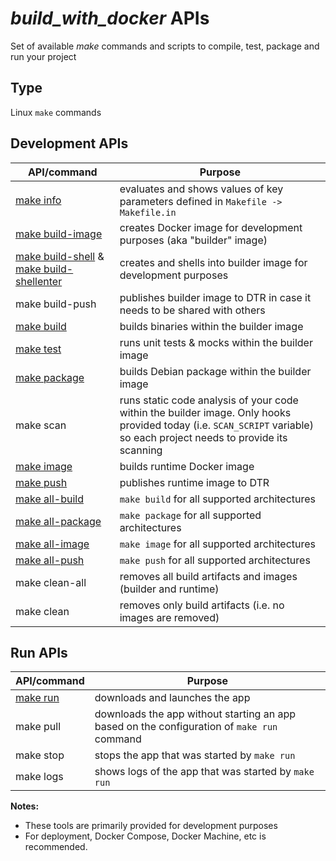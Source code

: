 # _build_with_docker_ APIs

Set of available _make_ commands and scripts to compile, test, package and run your project

## Type

Linux `make` commands

## Development APIs 

API/command | Purpose
---- | -----
[make info](api-info.md)      | evaluates and shows values of key parameters defined in `Makefile -> Makefile.in` 
[make build-image](api-buildimage.md) | creates Docker image for development purposes (aka "builder" image)
[make build-shell](api-buildimage.md) & [make build-shellenter](api-buildimage.md) | creates and shells into builder image for development purposes
make build-push  | publishes builder image to DTR in case it needs to be shared with others
[make build](api-build.md)      | builds binaries within the builder image 
[make test](api-test.md)       | runs unit tests & mocks within the builder image 
[make package](api-package.md)    | builds Debian package within the builder image 
make scan    | runs static code analysis of your code within the builder image. Only hooks provided today (i.e. `SCAN_SCRIPT` variable) so each project needs to provide its scanning
[make image](api-image.md)      | builds runtime Docker image
[make push](api-push.md)       | publishes runtime image to DTR
[make all-build](api-build.md)  | `make build` for all supported architectures
[make all-package](api-package.md)| `make package` for all supported architectures
[make all-image](api-image.md) | `make image` for all supported architectures
[make all-push](api-push.md)   | `make push` for all supported architectures
make clean-all      | removes all build artifacts and images (builder and runtime)
make clean  | removes only build artifacts (i.e. no images are removed)

## Run APIs


API/command | Purpose
---- | -----
[make run](api-run.md)        | downloads and launches the app
make pull        | downloads the app without starting an app based on the configuration of `make run` command
make stop        | stops the app that was started by `make run`
make logs        | shows logs of the app that was started by `make run`

**Notes:**
- These tools are primarily provided for development purposes
- For deployment, Docker Compose, Docker Machine, etc is recommended.
